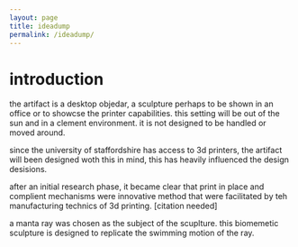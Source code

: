 ```yaml
---
layout: page
title: ideadump
permalink: /ideadump/
---
```


# introduction 

the artifact is a desktop objedar, a sculpture perhaps to be shown in an office or to showcse the printer capabilities. this setting will be out of the sun and in a clement environment. it is not designed to be handled or moved around. 

since the university of staffordshire has access to 3d printers, the artifact will been designed woth this in mind, this has heavily influenced the design desisions. 

after an initial research phase, it became clear that print in place and complient mechanisms were innovative method that were facilitated by teh manufacturing technics of 3d printing. [citation needed]

a manta ray was chosen as the subject of the scuplture. this biomemetic sculpture is designed to replicate the swimming motion of the ray. 